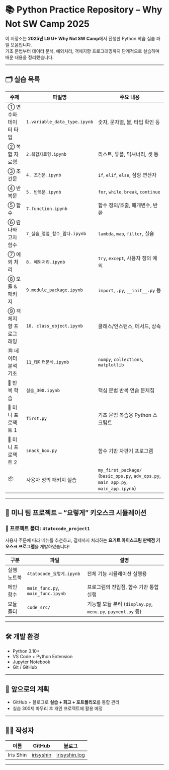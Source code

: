 # 📚 Python Practice Repository – Why Not SW Camp 2025

이 저장소는 **2025년 LG U+ Why Not SW Camp**에서 진행한 Python 학습 실습 파일 모음입니다.  
기초 문법부터 데이터 분석, 예외처리, 객체지향 프로그래밍까지 단계적으로 실습하며 배운 내용을 정리했습니다.

---

## 🗂️  실습 목록

| 주제 | 파일명 | 주요 내용 |
|------|--------|-----------|
| ① 변수와 데이터 타입 | `1.variable_data_type.ipynb` | 숫자, 문자열, 불, 타입 확인 등 |
| ② 복합 자료형 | `2.복합자료형.ipynb` | 리스트, 튜플, 딕셔너리, 셋 등 |
| ③ 조건문 | `4. 조건문.ipynb` | `if`, `elif`, `else`, 삼항 연산자 |
| ④ 반복문 | `5. 반복문.ipynb` | `for`, `while`, `break`, `continue` |
| ⑤ 함수 | `7.function.ipynb` | 함수 정의/호출, 매개변수, 반환 |
| ⑥ 람다와 고차 함수 | `7_실습_랩업_함수_람다.ipynb` | `lambda`, `map`, `filter`, 실습 |
| ⑦ 예외 처리 | `8. 예외처리.ipynb` | `try`, `except`, 사용자 정의 예외 |
| ⑧ 모듈 & 패키지 | `9.module_package.ipynb` | `import`, `.py`, `__init__.py` 등 |
| ⑨ 객체지향 프로그래밍 | `10. class_object.ipynb` | 클래스/인스턴스, 메서드, 상속 |
| ⑩ 데이터 분석 기초 | `11_데이터분석.ipynb` | `numpy`, `collections`, `matplotlib` |
| 🔁 반복 학습 | `실습_300.ipynb` | 핵심 문법 반복 연습 문제집 |
| 🎯 미니 프로젝트 1 | `first.py` | 기초 문법 복습용 Python 스크립트 |
| 🎯 미니 프로젝트 2 | `snack_box.py` | 함수 기반 자판기 프로그램 |
| 📦 | 사용자 정의 패키지 실습 | `my_first_package/` (`basic_ops.py`, `adv_ops.py`, `main_app.py`, `main_app.ipynb`) | 사칙/고급 연산 모듈을 작성하고, 실행 스크립트를 통해 import 및 테스트 진행 |

---

## 🍦 미니 팀 프로젝트 – “요렇게” 키오스크 시뮬레이션

### 📁 프로젝트 폴더: `4tatocode_project1`

사용자 주문에 따라 메뉴를 추천하고, 결제까지 처리하는 **요거트 아이스크림 판매점 키오스크 프로그램**을 개발하였습니다!

| 구분 | 파일 | 설명 |
|------|------|------|
| 실행 노트북 | `4tatocode_요렇게.ipynb` | 전체 기능 시뮬레이션 실행용 |
| 메인 함수 | `main_func.py`, `main_func.ipynb` | 프로그램의 진입점, 함수 기반 통합 실행 |
| 모듈 폴더 | `code_src/` | 기능별 모듈 분리 (`display.py`, `menu.py`, `payment.py` 등) |

---

## 🛠 개발 환경

- Python 3.10+
- VS Code + Python Extension
- Jupyter Notebook
- Git / GitHub

---

## 🌱 앞으로의 계획

- GitHub + 블로그로 **실습 + 회고 + 포트폴리오**를 통합 관리
- 실습 300제 마무리 후 개인 프로젝트에 활용 예정

---

## 🙋‍♀️ 작성자

| 이름 | GitHub | 블로그 |
|------|--------|--------|
| Iris Shin | [irisyshin](https://github.com/irisyshin) | [irisyshin.log](https://velog.io/@iriseverywhere/posts) |

---
